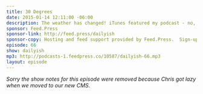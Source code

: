 ```yaml
---
title: 30 Degrees
date: 2015-01-14 12:11:00 -06:00
description: The weather has changed! iTunes featured my podcast - no, the other podcast. No, no. The other podcast.
sponsor: Feed.Press
sponsor-link: http://feed.press/dailyish
sponsor-copy: Hosting and feed support provided by Feed.Press.  Sign-up today and try FeedPress on a 14 day trial (no contracts or commitments). Use promo code "dailyish" during checkout to get 10% off your first year.
episode: 66
show: dailyish
mp3: http://podcasts-1.feedpress.co/10587/dailyish-66.mp3
layout: episode
---
```


<em>Sorry the show notes for this episode were removed because Chris got lazy when we moved to our new CMS</em>.
